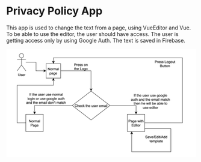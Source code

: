 # Privacy Policy App

This app is used to change the text from a page, using VueEditor and Vue. To be able to use the editor, the user should have access. The user is getting access only by using Google Auth. The text is saved in Firebase. 

![image](https://raw.githubusercontent.com/raulbanut/privacy-policy-app/master/Flow%20Privacy%20App.png)
